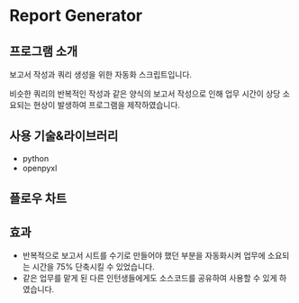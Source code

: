 # Report Generator

## 프로그램 소개

보고서 작성과 쿼리 생성을 위한 자동화 스크립트입니다.

비슷한 쿼리의 반복적인 작성과 같은 양식의 보고서 작성으로 인해 업무 시간이 상당 소요되는 현상이 발생하여 프로그램을 제작하였습니다.

## 사용 기술&라이브러리

- python
- openpyxl

## 플로우 차트

## 효과

- 반복적으로 보고서 시트를 수기로 만들어야 했던 부분을 자동화시켜 업무에 소요되는 시간을 75% 단축시킬 수 있었습니다.
- 같은 업무를 맡게 된 다른 인턴생들에게도 소스코드를 공유하여 사용할 수 있게 하였습니다.
